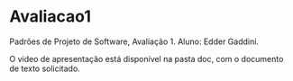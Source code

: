 # Avaliacao1
Padrões de Projeto de Software, Avaliação 1.
Aluno: Edder Gaddini. 

O video de apresentação está disponível na pasta doc, com o documento de texto solicitado.
